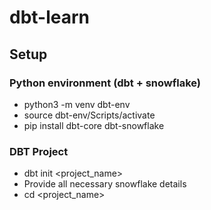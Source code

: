 # dbt-learn

## Setup

### Python environment (dbt + snowflake)

* python3 -m venv dbt-env
* source dbt-env/Scripts/activate
* pip install dbt-core dbt-snowflake

### DBT Project

* dbt init <project_name>
* Provide all necessary snowflake details
* cd <project_name>
